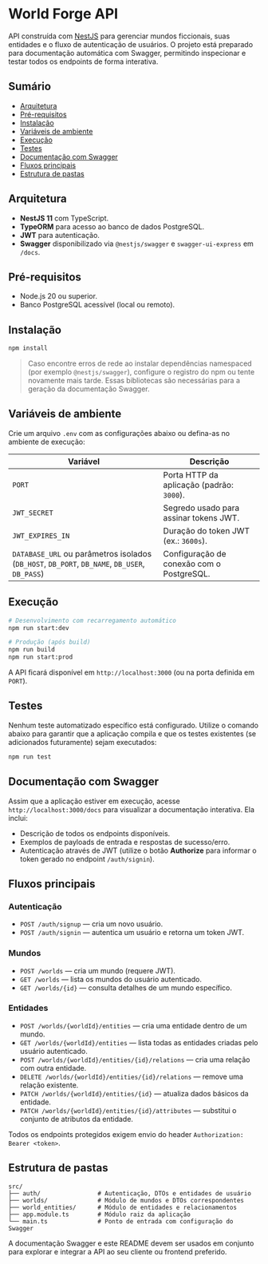 # World Forge API

API construída com [NestJS](https://nestjs.com/) para gerenciar mundos ficcionais, suas entidades e o fluxo de autenticação de usuários. O projeto está preparado para documentação automática com Swagger, permitindo inspecionar e testar todos os endpoints de forma interativa.

## Sumário
- [Arquitetura](#arquitetura)
- [Pré-requisitos](#pré-requisitos)
- [Instalação](#instalação)
- [Variáveis de ambiente](#variáveis-de-ambiente)
- [Execução](#execução)
- [Testes](#testes)
- [Documentação com Swagger](#documentação-com-swagger)
- [Fluxos principais](#fluxos-principais)
- [Estrutura de pastas](#estrutura-de-pastas)

## Arquitetura
- **NestJS 11** com TypeScript.
- **TypeORM** para acesso ao banco de dados PostgreSQL.
- **JWT** para autenticação.
- **Swagger** disponibilizado via `@nestjs/swagger` e `swagger-ui-express` em `/docs`.

## Pré-requisitos
- Node.js 20 ou superior.
- Banco PostgreSQL acessível (local ou remoto).

## Instalação
```bash
npm install
```
> Caso encontre erros de rede ao instalar dependências namespaced (por exemplo `@nestjs/swagger`), configure o registro do npm ou tente novamente mais tarde. Essas bibliotecas são necessárias para a geração da documentação Swagger.

## Variáveis de ambiente
Crie um arquivo `.env` com as configurações abaixo ou defina-as no ambiente de execução:

| Variável | Descrição |
| --- | --- |
| `PORT` | Porta HTTP da aplicação (padrão: `3000`). |
| `JWT_SECRET` | Segredo usado para assinar tokens JWT. |
| `JWT_EXPIRES_IN` | Duração do token JWT (ex.: `3600s`). |
| `DATABASE_URL` ou parâmetros isolados (`DB_HOST`, `DB_PORT`, `DB_NAME`, `DB_USER`, `DB_PASS`) | Configuração de conexão com o PostgreSQL. |

## Execução
```bash
# Desenvolvimento com recarregamento automático
npm run start:dev

# Produção (após build)
npm run build
npm run start:prod
```

A API ficará disponível em `http://localhost:3000` (ou na porta definida em `PORT`).

## Testes
Nenhum teste automatizado específico está configurado. Utilize o comando abaixo para garantir que a aplicação compila e que os testes existentes (se adicionados futuramente) sejam executados:
```bash
npm run test
```

## Documentação com Swagger
Assim que a aplicação estiver em execução, acesse `http://localhost:3000/docs` para visualizar a documentação interativa. Ela inclui:
- Descrição de todos os endpoints disponíveis.
- Exemplos de payloads de entrada e respostas de sucesso/erro.
- Autenticação através de JWT (utilize o botão **Authorize** para informar o token gerado no endpoint `/auth/signin`).

## Fluxos principais
### Autenticação
- `POST /auth/signup` — cria um novo usuário.
- `POST /auth/signin` — autentica um usuário e retorna um token JWT.

### Mundos
- `POST /worlds` — cria um mundo (requere JWT).
- `GET /worlds` — lista os mundos do usuário autenticado.
- `GET /worlds/{id}` — consulta detalhes de um mundo específico.

### Entidades
- `POST /worlds/{worldId}/entities` — cria uma entidade dentro de um mundo.
- `GET /worlds/{worldId}/entities` — lista todas as entidades criadas pelo usuário autenticado.
- `POST /worlds/{worldId}/entities/{id}/relations` — cria uma relação com outra entidade.
- `DELETE /worlds/{worldId}/entities/{id}/relations` — remove uma relação existente.
- `PATCH /worlds/{worldId}/entities/{id}` — atualiza dados básicos da entidade.
- `PATCH /worlds/{worldId}/entities/{id}/attributes` — substitui o conjunto de atributos da entidade.

Todos os endpoints protegidos exigem envio do header `Authorization: Bearer <token>`.

## Estrutura de pastas
```
src/
├── auth/                # Autenticação, DTOs e entidades de usuário
├── worlds/              # Módulo de mundos e DTOs correspondentes
├── world_entities/      # Módulo de entidades e relacionamentos
├── app.module.ts        # Módulo raiz da aplicação
└── main.ts              # Ponto de entrada com configuração do Swagger
```

A documentação Swagger e este README devem ser usados em conjunto para explorar e integrar a API ao seu cliente ou frontend preferido.
